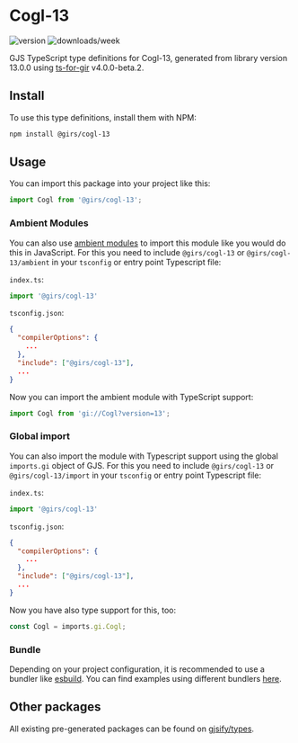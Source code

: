 
# Cogl-13

![version](https://img.shields.io/npm/v/@girs/cogl-13)
![downloads/week](https://img.shields.io/npm/dw/@girs/cogl-13)


GJS TypeScript type definitions for Cogl-13, generated from library version 13.0.0 using [ts-for-gir](https://github.com/gjsify/ts-for-gir) v4.0.0-beta.2.


## Install

To use this type definitions, install them with NPM:
```bash
npm install @girs/cogl-13
```

## Usage

You can import this package into your project like this:
```ts
import Cogl from '@girs/cogl-13';
```

### Ambient Modules

You can also use [ambient modules](https://github.com/gjsify/ts-for-gir/tree/main/packages/cli#ambient-modules) to import this module like you would do this in JavaScript.
For this you need to include `@girs/cogl-13` or `@girs/cogl-13/ambient` in your `tsconfig` or entry point Typescript file:

`index.ts`:
```ts
import '@girs/cogl-13'
```

`tsconfig.json`:
```json
{
  "compilerOptions": {
    ...
  },
  "include": ["@girs/cogl-13"],
  ...
}
```

Now you can import the ambient module with TypeScript support: 

```ts
import Cogl from 'gi://Cogl?version=13';
```

### Global import

You can also import the module with Typescript support using the global `imports.gi` object of GJS.
For this you need to include `@girs/cogl-13` or `@girs/cogl-13/import` in your `tsconfig` or entry point Typescript file:

`index.ts`:
```ts
import '@girs/cogl-13'
```

`tsconfig.json`:
```json
{
  "compilerOptions": {
    ...
  },
  "include": ["@girs/cogl-13"],
  ...
}
```

Now you have also type support for this, too:

```ts
const Cogl = imports.gi.Cogl;
```

### Bundle

Depending on your project configuration, it is recommended to use a bundler like [esbuild](https://esbuild.github.io/). You can find examples using different bundlers [here](https://github.com/gjsify/ts-for-gir/tree/main/examples).

## Other packages

All existing pre-generated packages can be found on [gjsify/types](https://github.com/gjsify/types).

